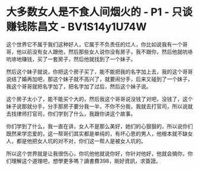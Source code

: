 # 大多数女人是不食人间烟火的 - P1 - 只谈赚钱陈昌文 - BV1S14y1U74W

这个世界它不属于我们这种好人，它属于不负责任的烂人，你比如说我有一个哥哥，他以前没有女人跟他，然后那些女人说你没有房子，我不跟你，然后他就吭哧吭哧地赚钱，买了一套房子，然后他就找到了一个妹子。

然后这个妹子就说，你把这个房子买了，能不能把我的名字加上去，我的这个哥哥说结了婚再加吧，那这个妹子就不高兴了，就要闹分手，后来又碰到了一个妹子，我这个哥哥就把名字加了，把名字加了过后，然后这个妹子说。

这个房子太小了，能不能买个大的，然后我这个哥哥说没钱了对吧，没钱了，这个妹子说那就分手，分手那房子要分我一半，不你不分我，我就去打官司，所以说就去找律师打官司，你们学到了什么，我跟你讲这个故事。

你们学到了什么，我一直在讲，女人不是那么美好，她们的心狠狠的，所以说你们既然来学恋爱的，这一帮哥们其实都是单纯的，有坏心思的男人，他根本就不缺女人，都是他把女人坑的对不对，你们这一帮人是被女人坑的。

所以这个世界就是让我很伤心，你坑他他就说你好，你针对他好，他就会搞你，你们理解这个道理吧，想學更多嗎？讀書費398，剛好資訊，求簽證。

